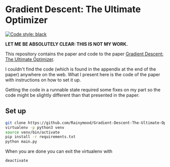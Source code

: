 # Gradient Descent: The Ultimate Optimizer

[![Code style: black](https://img.shields.io/badge/code%20style-black-000000.svg)](https://github.com/ambv/black)

**LET ME BE ABSOLUTELY CLEAR: THIS IS NOT MY WORK.**

This repository contains the paper and code to the paper [Gradient Descent:
The Ultimate Optimizer](https://arxiv.org/abs/1909.13371).

I couldn't find the code (which is found in the appendix at the end of the
paper) anywhere on the web. What I present here is the code of the paper with
instructions on how to set it up.

Getting the code in a runnable state required some fixes on my part so the
code might be slightly different than that presented in the paper.

## Set up 

```sh
git clone https://github.com/Rainymood/Gradient-Descent-The-Ultimate-Optimizer 
virtualenv -p python3 venv
source venv/bin/activate
pip install -r requirements.txt
python main.py
```

When you are done you can exit the virtualenv with 

```shell
deactivate
```
